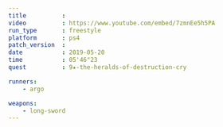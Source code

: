 ```yaml
---
title          :
video          : https://www.youtube.com/embed/7zmnEe5h5PA
run_type       : freestyle
platform       : ps4
patch_version  : 
date           : 2019-05-20
time           : 05'46"23
quest          : 9★-the-heralds-of-destruction-cry

runners:
    - argo

weapons:
    - long-sword
---
```

